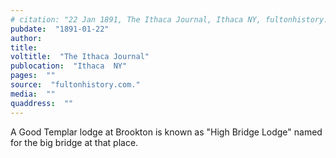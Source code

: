 ```yaml
---
# citation: "22 Jan 1891, The Ithaca Journal, Ithaca NY, fultonhistory.com."
pubdate:  "1891-01-22"
author: 
title: 
voltitle:  "The Ithaca Journal"
publocation:  "Ithaca  NY"
pages:  ""
source:  "fultonhistory.com."
media:  ""
quaddress:  ""
---
```


A Good Templar lodge at Brookton is known as "High Bridge Lodge" named for the big bridge at that place.
